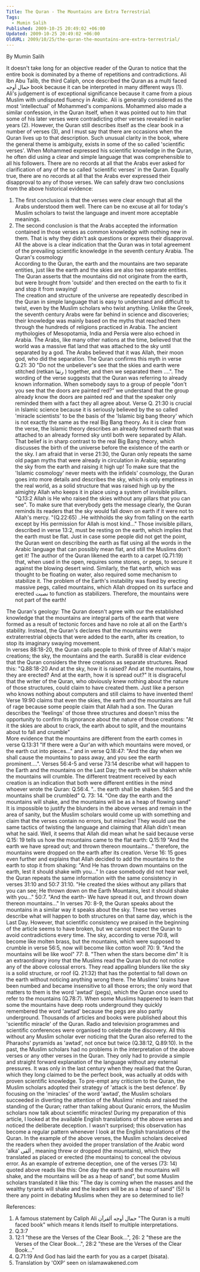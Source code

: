 ```yaml
---
Title: The Quran - The Mountains are Extra Terrestrial
Tags:
  - Mumin Salih
Published: 2009-10-25 20:49:02 +06:00
Updated: 2009-10-25 20:49:02 +06:00
OldURL: 2009/10/25/the-quran-the-mountains-are-extra-terrestrial/
---
```



By Mumin Salih

It doesn't take long for an objective reader of the Quran to notice that the entire book is dominated by a theme of repetitions and contradictions. Ali Ibn Abu Talib, the third Caliph, once described the Quran as a multi faced حمال أوجه book because it can be interpreted in many different ways (1). Ali's judgement is of exceptional significance because it came from a pious Muslim with undisputed fluency in Arabic. Ali is generally considered as the most 'intellectual' of Mohammed's companions.  Mohammed also made a similar confession, in the Quran itself, when it was pointed out to him that some of his later verses were contradicting other verses revealed in earlier years (2). 
However, the Quran still describes itself as the clear book in a number of verses (3), and I must say that there are occasions when the Quran lives up to that description. Such unusual clarity in the book, where the general theme is ambiguity, exists in some of the so called 'scientific verses'. When Mohammed expressed his scientific knowledge in the Quran, he often did using a clear and simple language that was comprehensible to all his followers. There are no records at all that the Arabs ever asked for clarification of any of the so called 'scientific verses' in the Quran. Equally true, there are no records at all that the Arabs ever expressed their disapproval to any of those verses. We can safely draw two conclusions from the above historical evidence:  
1.	The first conclusion is that the verses were clear enough that all the Arabs understood them well. There can be no excuse at all for today's Muslim scholars to twist the language and invent more acceptable meanings. 
2.	The second conclusion is that the Arabs accepted the information contained in those verses as common knowledge with nothing new in them. That is why they didn't ask questions or express their disapproval. 
All the above is a clear indication that the Quran was in total agreement of the prevailing scientific knowledge in the seventh century Arabia. 
The Quran's cosmology  
According to the Quran, the earth and the mountains are two separate entities, just like the earth and the skies are also two separate entities. The Quran asserts that the mountains did not originate from the earth, but were brought from 'outside' and then erected on the earth to fix it and stop it from swaying!    
The creation and structure of the universe are repeatedly described in the Quran in simple language that is easy to understand and difficult to twist, even by the Muslim scholars who twist anything. Unlike the Greek, the seventh century Arabs were far behind in science and discoveries; their knowledge was mainly based on the myths that reached them through the hundreds of religions practiced in Arabia. The ancient mythologies of Mesopotamia, India and Persia were also echoed in Arabia. The Arabs, like many other nations at the time, believed that the world was a massive flat land that was attached to the sky until separated by a god. The Arabs believed that it was Allah, their moon god, who did the separation. The Quran confirms this myth in verse Q.21: 30 "Do not the unbeliever's see that the skies and earth were stitched (retkan رتقا ) together, and then we separated them ....". The wording of the verse suggests that the Quran was referring to already known information. When somebody says to a group of people "don't you see that the doors are painted red?" we understand that the group already know the doors are painted red and that the speaker only reminded them with a fact they all agree about. 
Verse Q. 21:30 is crucial in Islamic science because it is seriously believed by the so called 'miracle scientists' to be the basis of the 'Islamic big bang theory' which is not exactly the same as the real Big Bang theory.  As it is clear from the verse, the Islamic theory describes an already formed earth that was attached to an already formed sky until both were separated by Allah. That belief is in sharp contrast to the real Big Bang theory, which discusses the birth of the universe before the existence of the earth or the sky. I am afraid that in verse 21:30, the Quran only repeats the same old pagan myths that were already in circulation in Arabia; separating the sky from the earth and raising it high up! 
To make sure that the 'Islamic cosmology' never meets with the infidels' cosmology, the Quran goes into more details and describes the sky, which is only emptiness in the real world, as a solid structure that was raised high up by the almighty Allah who keeps it in place using a system of invisible pillars. "Q.13:2 Allah is He who raised the skies without any pillars that you can see". To make sure that everybody gets the message clearly, the Quran reminds its readers that the sky would fall down on earth if it were not to Allah's mercy. "(Q.22:65) ..He withholds the sky from falling on the earth except by His permission for Allah is most kind..."
Those invisible pillars, described in verse 13:2, must be resting on the earth, which implies that the earth must be flat. Just in case some people did not get the point, the Quran went on describing the earth as flat using all the words in the Arabic language that can possibly mean flat, and still the Muslims don't get it! 
The author of the Quran likened the earth to a carpet (Q.71:19) that, when used in the open, requires some stones, or pegs, to secure it against the blowing desert wind. Similarly, the flat earth, which was thought to be floating on water, also required some mechanism to stabilize it. The problem of the Earth's instability was fixed by erecting massive pegs, called mountains, which Allah dropped on its surface and erected نصبت to function as stabilizers. Therefore, the mountains were not part of the earth!

The Quran's geology:
The Quran doesn't agree with our the established knowledge that the mountains are integral parts of the earth that were formed as a result of tectonic forces and have no role at all on the Earth's stability.  Instead, the Quran's declares that the mountains were extraterrestrial objects that were added to the earth, after its creation, to stop its imaginary swaying movement.   
In verses 88:18-20, the Quran calls people to think of three of Allah's major creations; the sky, the mountains and the earth. Sura88 is clear evidence that the Quran considers the three creations as separate structures. Read this: "Q.88:18-20 And at the sky, how it is raised?  And at the mountains, how they are erected?  And at the earth, how it is spread out?" It is disgraceful that the writer of the Quran, who obviously knew nothing about the nature of those structures, could claim to have created them. Just like a person who knows nothing about computers and still claims to have invented them! 
Verse 19:90 claims that even the skies, the earth and the mountains are full of rage because some people claim that Allah had a son. The Quran describes the 'feelings' of those three structures and doesn't miss the opportunity to confirm its ignorance about the nature of those creations: "At it the skies are about to crack, the earth about to split, and the mountains about to fall and crumble"  
More evidence that the mountains are different from the earth comes in verse Q.13:31 "If there were a Qur'an with which mountains were moved, or the earth cut into pieces..."  and in verse Q.18:47: "And the day when we shall cause the mountains to pass away, and you see the earth prominent....". 
Verses 56:4-5 and verse 73:14 describe what will happen to the Earth and the mountains on the Last Day; the earth will be shaken while the mountains will crumble. The different treatment received by each creation is an indication that both were different entities in the mind whoever wrote the Quran:
Q.56:4. ".. the earth shall be shaken. 56:5 and the mountains shall be crumbled" 
Q. 73: 14. "One day the earth and the mountains will shake, and the mountains will be as a heap of flowing sand"
It is impossible to justify the blunders in the above verses and remain in the area of sanity, but the Muslim scholars would come up with something and claim that the verses contain no errors, but miracles! They would use the same tactics of twisting the language and claiming that Allah didn't mean what he said. 
Well, it seems that Allah did mean what he said because verse Q.15: 19 tells us how the mountains came to the flat earth: Q.15:19 "And the earth we have spread out; and thrown thereon mountains..." therefore, the mountains were dropped on the earth after its creation. Verse 16: 15 goes even further and explains that Allah decided to add the mountains to the earth to stop it from shaking: "And He has thrown down mountains on the earth, lest it should shake with you..." 
In case somebody did not hear well, the Quran repeats the same information with the same consistency in verses 31:10 and 50:7 
31:10. "He created the skies without any pillars that you can see; He thrown down on the Earth Mountains, lest it should shake with you..."
50:7. "And the earth- We have spread it out, and thrown down thereon mountains..."
In verses 70: 8-9, the Quran speaks about the mountains in a similar way it speaks about the sky. These two verses describe what will happen to both structures on that same day, which is the Last Day. However, that scientific consistency we praised in the beginning of the article seems to have broken, but we cannot expect the Quran to avoid contradictions every time. The sky, according to verse 70:8, will become like molten brass, but the mountains, which were supposed to crumble in verse 56:5, now will become like cotton wool!
70: 9. "And the mountains will be like wool"
77: 8. "Then when the stars become dim"
It is an extraordinary irony that the Muslims read the Quran but do not notice any of the above colossal errors. They read appalling blunders like the sky is a solid structure, or roof (Q. 21:32) that has the potential to fall down on the earth without noticing anything wrong there. The Muslims' brains have been numbed and became insensitive to all those errors; the only word that matters to them is the word 'awtad' (pegs), which the Quran once used to refer to the mountains (Q.78:7).  When some Muslims happened to learn that some the mountains have deep roots underground they quickly remembered the word 'awtad' because the pegs are also partly underground. Thousands of articles and books were published about this 'scientific miracle' of the Quran. Radio and television programmes and scientific conferences were organised to celebrate the discovery. All this without any Muslim scholar ever noticing that the Quran also referred to the Pharaohs' pyramids as 'awtad', not once but twice (Q.38:12, Q.89:10). 
In the past, the Muslim scholars had no problems in the interpretation of the above verses or any other verses in the Quran. They only had to provide a simple and straight forward explanation of the language without any external pressures. It was only in the last century when they realised that the Quran, which they long claimed to be the perfect book, was actually at odds with proven scientific knowledge. To pre-empt any criticism to the Quran, the Muslim scholars adopted their strategy of 'attack is the best defence'. By focusing on the 'miracles' of the word 'awtad', the Muslim scholars succeeded in diverting the attention of the Muslims' minds and raised the standing of the Quran; rather than talking about Quranic errors, the Muslim scholars now talk about scientific miracles! 
During my preparation of this article, I looked at the available English translations of the above verses and noticed the deliberate deception. I wasn't surprised; this observation has become a regular pattern whenever I look at the English translations of the Quran. In the example of the above verses, the Muslim scholars deceived the readers when they avoided the proper translation of the Arabic word 'alka' ألقى , meaning threw or dropped (the mountains), which they translated as placed or erected (the mountains) to conceal the obvious error. 
As an example of extreme deception, one of the verses (73: 14) quoted above reads like this: One day the earth and the mountains will shake, and the mountains will be as a heap of sand", but some Muslim scholars translated it like this: "The day is coming when the masses and the wealthy tyrants will shake and the leaders will be as a heap of sand" (5)!
Is there any point in debating Muslims when they are so determined to lie?


References: 
1.	A famous statement by Caliph Ali  حمال أوجه  ألقرآن  "The Quran is a multi faced book" which means it lends itself to multiple interpretations.  
2.	Q.3:7
3.	12:1 "these are the Verses of the Clear Book…", 26: 2  "these are the Verses of the Clear Book…", 28:2 "these are the Verses of the Clear Book…"
4.	Q.71:19 And God has laid the earth for you as a carpet (bisata).
5.	Translation by 'OXP' seen on islamawakened.com

